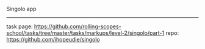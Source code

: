 Singolo app
___________
task page: 
https://github.com/rolling-scopes-school/tasks/tree/master/tasks/markups/level-2/singolo/part-1
repo:
https://github.com/ihopeudie/singolo
